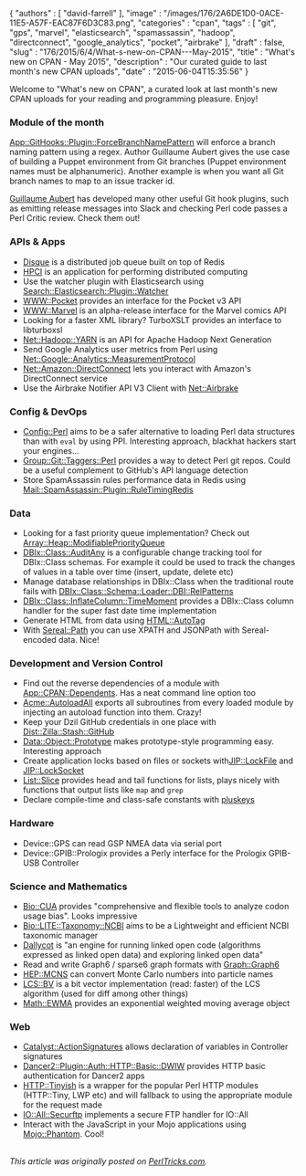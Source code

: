 {
   "authors" : [
      "david-farrell"
   ],
   "image" : "/images/176/2A6DE1D0-0ACE-11E5-A57F-EAC87F6D3C83.png",
   "categories" : "cpan",
   "tags" : [
      "git",
      "gps",
      "marvel",
      "elasticsearch",
      "spamassassin",
      "hadoop",
      "directconnect",
      "google_analytics",
      "pocket",
      "airbrake"
   ],
   "draft" : false,
   "slug" : "176/2015/6/4/What-s-new-on-CPAN---May-2015",
   "title" : "What's new on CPAN - May 2015",
   "description" : "Our curated guide to last month's new CPAN uploads",
   "date" : "2015-06-04T15:35:56"
}


Welcome to "What's new on CPAN", a curated look at last month's new CPAN uploads for your reading and programming pleasure. Enjoy!

### Module of the month

[App::GitHooks::Plugin::ForceBranchNamePattern](https://metacpan.org/pod/App::GitHooks::Plugin::ForceBranchNamePattern) will enforce a branch naming pattern using a regex. Author Guillaume Aubert gives the use case of building a Puppet environment from Git branches (Puppet environment names must be alphanumeric). Another example is when you want all Git branch names to map to an issue tracker id.

[Guillaume Aubert](https://metacpan.org/author/AUBERTG) has developed many other useful Git hook plugins, such as emitting release messages into Slack and checking Perl code passes a Perl Critic review. Check them out!

### APIs & Apps

-   [Disque](https://metacpan.org/pod/Disque) is a distributed job queue built on top of Redis
-   [HPCI](https://metacpan.org/pod/HPCI) is an application for performing distributed computing
-   Use the watcher plugin with Elasticsearch using [Search::Elasticsearch::Plugin::Watcher](https://metacpan.org/pod/Search::Elasticsearch::Plugin::Watcher)
-   [WWW::Pocket](https://metacpan.org/pod/WWW::Pocket) provides an interface for the Pocket v3 API
-   [WWW::Marvel](https://metacpan.org/pod/WWW::Marvel) is an alpha-release interface for the Marvel comics API
-   Looking for a faster XML library? TurboXSLT provides an interface to libturboxsl
-   [Net::Hadoop::YARN](https://metacpan.org/release/Net-Hadoop-YARN) is an API for Apache Hadoop Next Generation
-   Send Google Analytics user metrics from Perl using [Net::Google::Analytics::MeasurementProtocol](https://metacpan.org/pod/Net::Google::Analytics::MeasurementProtocol)
-   [Net::Amazon::DirectConnect](https://metacpan.org/pod/Net::Amazon::DirectConnect) lets you interact with Amazon's DirectConnect service
-   Use the Airbrake Notifier API V3 Client with [Net::Airbrake](https://metacpan.org/pod/Net::Airbrake)

### Config & DevOps

-   [Config::Perl](https://metacpan.org/pod/Config::Perl) aims to be a safer alternative to loading Perl data structures than with `eval` by using PPI. Interesting approach, blackhat hackers start your engines...
-   [Group::Git::Taggers::Perl](https://metacpan.org/pod/Group::Git::Taggers::Perl) provides a way to detect Perl git repos. Could be a useful complement to GitHub's API language detection
-   Store SpamAssassin rules performance data in Redis using [Mail::SpamAssassin::Plugin::RuleTimingRedis](https://metacpan.org/pod/Mail::SpamAssassin::Plugin::RuleTimingRedis)

### Data

-   Looking for a fast priority queue implementation? Check out [Array::Heap::ModifiablePriorityQueue](https://metacpan.org/pod/Array::Heap::ModifiablePriorityQueue)
-   [DBIx::Class::AuditAny](https://metacpan.org/pod/DBIx::Class::AuditAny) is a configurable change tracking tool for DBIx::Class schemas. For example it could be used to track the changes of values in a table over time (insert, update, delete etc)
-   Manage database relationships in DBIx::Class when the traditional route fails with [DBIx::Class::Schema::Loader::DBI::RelPatterns](https://metacpan.org/pod/DBIx::Class::Schema::Loader::DBI::RelPatterns)
-   [DBIx::Class::InflateColumn::TimeMoment](https://metacpan.org/pod/DBIx::Class::InflateColumn::TimeMoment) provides a DBIx::Class column handler for the super fast date time implementation
-   Generate HTML from data using [HTML::AutoTag](https://metacpan.org/pod/HTML::AutoTag)
-   With [Sereal::Path](https://metacpan.org/pod/Sereal::Path) you can use XPATH and JSONPath with Sereal-encoded data. Nice!

### Development and Version Control

-   Find out the reverse dependencies of a module with [App::CPAN::Dependents](https://metacpan.org/pod/App::CPAN::Dependents). Has a neat command line option too
-   [Acme::AutoloadAll](https://metacpan.org/pod/Acme::AutoloadAll) exports all subroutines from every loaded module by injecting an autoload function into them. Crazy!
-   Keep your Dzil GitHub credentials in one place with [Dist::Zilla::Stash::GitHub](https://metacpan.org/pod/Dist::Zilla::Stash::GitHub)
-   [Data::Object::Prototype](https://metacpan.org/pod/Data::Object::Prototype) makes prototype-style programming easy. Interesting approach
-   Create application locks based on files or sockets with[JIP::LockFile](https://metacpan.org/pod/%20JIP::LockFile) and [JIP::LockSocket](https://metacpan.org/pod/JIP::LockSocket)
-   [List::Slice](https://metacpan.org/pod/List::Slice) provides head and tail functions for lists, plays nicely with functions that output lists like `map` and `grep`
-   Declare compile-time and class-safe constants with [pluskeys](https://metacpan.org/pod/pluskeys)

### Hardware

-   Device::GPS can read GSP NMEA data via serial port
-   Device::GPIB::Prologix provides a Perly interface for the Prologix GPIB-USB Controller

### Science and Mathematics

-   [Bio::CUA](https://metacpan.org/pod/Bio::CUA) provides "comprehensive and flexible tools to analyze codon usage bias". Looks impressive
-   [Bio::LITE::Taxonomy::NCBI](https://metacpan.org/pod/Bio::LITE::Taxonomy::NCBI) aims to be a Lightweight and efficient NCBI taxonomic manager
-   [Dallycot](https://metacpan.org/pod/Dallycot::Manual::Intro) is "an engine for running linked open code (algorithms expressed as linked open data) and exploring linked open data"
-   Read and write Graph6 / sparse6 graph formats with [Graph::Graph6](https://metacpan.org/pod/Graph::Graph6)
-   [HEP::MCNS](https://metacpan.org/pod/HEP::MCNS) can convert Monte Carlo numbers into particle names
-   [LCS::BV](https://metacpan.org/pod/LCS::BV) is a bit vector implementation (read: faster) of the LCS algorithm (used for diff among other things)
-   [Math::EWMA](https://metacpan.org/pod/Math::EWMA) provides an exponential weighted moving average object

### Web

-   [Catalyst::ActionSignatures](https://metacpan.org/pod/Catalyst::ActionSignatures) allows declaration of variables in Controller signatures
-   [Dancer2::Plugin::Auth::HTTP::Basic::DWIW](https://metacpan.org/pod/Dancer2::Plugin::Auth::HTTP::Basic::DWIW) provides HTTP basic authentication for Dancer2 apps
-   [HTTP::Tinyish](https://metacpan.org/pod/HTTP::Tinyish) is a wrapper for the popular Perl HTTP modules (HTTP::Tiny, LWP etc) and will fallback to using the appropriate module for the request made
-   [IO::All::Securftp](https://metacpan.org/pod/IO::All::Securftp) implements a secure FTP handler for IO::All
-   Interact with the JavaScript in your Mojo applications using [Mojo::Phantom](https://metacpan.org/pod/Mojo::Phantom). Cool!


\
*This article was originally posted on [PerlTricks.com](http://perltricks.com).*
